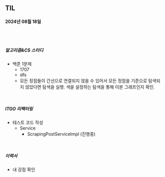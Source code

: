 ## TIL
#### 2024년 08월 18일

<br>
<br>

##### 알고리즘&CS 스터디
- 백준 1문제
    - 1707
    - dfs
    - 모든 정점들이 간선으로 연결되지 않을 수 있어서 모든 정점을 기준으로 탐색되지 않았다면 탐색을 실행. 색을 설정하는 탐색을 통해 이분 그래프인지 확인.

<br>

##### ITGO 리팩터링
- 테스트 코드 작성
    - Service
        - ScrapingPostServiceImpl (진행중)


<br>

##### 이력서
- 내 강점 확인